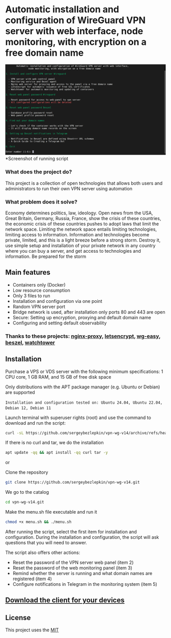 # Automatic installation and configuration of WireGuard VPN server with web interface, node monitoring, with encryption on a free domain name

![menu.sh](/docs/screenshots/menu.PNG)
*Screenshot of running script

### What does the project do? 

This project is a collection of open technologies that allows both users and administrators to run their own VPN server using automation

### What problem does it solve?

Economy determines politics, law, ideology. Open news from the USA, Great Britain, Germany, Russia, France, show the crisis of these countries, the economic crisis of these countries pushes to adopt laws that limit the network space. Limiting the network space entails limiting technologies, limiting access to information. Information and technologies become private, limited, and this is a light breeze before a strong storm. Destroy it, use simple setup and installation of your private network in any country where you can buy a server, and get access to technologies and information. Be prepared for the storm

## Main features

-  Containers only (Docker)
-  Low resource consumption
-  Only 3 files to run
-  Installation and configuration via one point
-  Random VPN server port
-  Bridge network is used, after installation only ports 80 and 443 are open
-  Secure: Setting up encryption, proxying and default domain name
-  Configuring and setting default observability

### Thanks to these projects: [nginx-proxy](https://github.com/nginx-proxy/nginx-proxy), [letsencrypt](https://github.com/jwilder/docker-letsencrypt-nginx-proxy-companion), [wg-easy](https://github.com/wg-easy/wg-easy), [beszel](https://github.com/henrygd/beszel), [watchtower](https://github.com/containrrr/watchtower)

## Installation

Purchase a VPS or VDS server with the following minimum specifications: 1 CPU core, 1 GB RAM, and 15 GB of free disk space

Only distributions with the APT package manager (e.g. Ubuntu or Debian) are supported

``Installation and configuration tested on: Ubuntu 24.04, Ubuntu 22.04, Debian 12, Debian 11``

Launch terminal with superuser rights (root) and use the command to download and run the script:
```sh
curl -sL https://github.com/sergeybezlepkin/vpn-wg-v14/archive/refs/heads/main.tar.gz | tar xz && cd vpn-wg-v14-main && chmod +x menu.sh && ./menu.sh
```
If there is no curl and tar, we do the installation
```sh
apt update -qq && apt install -qq curl tar -y
```

or

Clone the repository
```sh
git clone https://github.com/sergeybezlepkin/vpn-wg-v14.git
```
We go to the catalog
```sh
cd vpn-wg-v14.git
```
Make the menu.sh file executable and run it
```sh
chmod +x menu.sh && ./menu.sh
```

After running the script, select the first item for installation and configuration. During the installation and configuration, the script will ask questions that you will need to answer.

The script also offers other actions:

-  Reset the password of the VPN server web panel (item 2)
-  Reset the password of the web monitoring panel (item 3)
-  Remind whether the server is running and what domain names are registered (item 4)
-  Configure notifications in Telegram in the monitoring system (item 5)

## [Download the client for your devices](https://www.wireguard.com/install/)

## License

This project uses the [MIT](https://github.com/sergeybezlepkin/vpn-wg-v14/blob/main/LICENSE)
